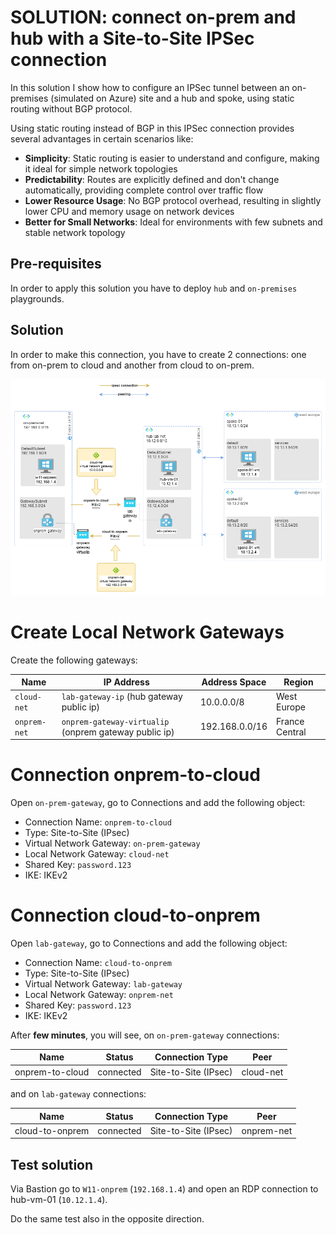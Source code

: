 # SOLUTION: connect on-prem and hub with a Site-to-Site IPSec connection

In this solution I show how to configure an IPSec tunnel between an on-premises (simulated on Azure) site and a hub and spoke, using static routing without BGP protocol.

Using static routing instead of BGP in this IPSec connection provides several advantages in certain scenarios like:

- **Simplicity**: Static routing is easier to understand and configure, making it ideal for simple network topologies
- **Predictability**: Routes are explicitly defined and don't change automatically, providing complete control over traffic flow
- **Lower Resource Usage**: No BGP protocol overhead, resulting in slightly lower CPU and memory usage on network devices
- **Better for Small Networks**: Ideal for environments with few subnets and stable network topology

## Pre-requisites

In order to apply this solution you have to deploy `hub` and `on-premises` playgrounds.

## Solution

In order to make this connection, you have to create 2 connections: one from on-prem to cloud and another from cloud to on-prem.

![ipsec schema](/images/ipsec.png)

# Create Local Network Gateways
Create the following gateways:

| Name | IP Address | Address Space | Region |
|---|---|---|---|
|`cloud-net` | `lab-gateway-ip` (hub gateway public ip) | 10.0.0.0/8| West Europe |
|`onprem-net`| `onprem-gateway-virtualip` (onprem gateway public ip) | 192.168.0.0/16 | France Central |

# Connection onprem-to-cloud
Open `on-prem-gateway`, go to Connections and add the following object:
* Connection Name: `onprem-to-cloud`
* Type: Site-to-Site (IPsec)
* Virtual Network Gateway:  `on-prem-gateway`
* Local Network Gateway: `cloud-net`
* Shared Key: `password.123`
* IKE: IKEv2


# Connection cloud-to-onprem
Open `lab-gateway`, go to Connections and add the following object:
* Connection Name: `cloud-to-onprem`
* Type: Site-to-Site (IPsec)
* Virtual Network Gateway:  `lab-gateway`
* Local Network Gateway: `onprem-net`
* Shared Key: `password.123`
* IKE: IKEv2

After **few minutes**, you will see, on  `on-prem-gateway` connections:

| Name | Status | Connection Type | Peer |
|---|---|---|---|
|onprem-to-cloud | connected  |Site-to-Site (IPsec)| cloud-net|

and on `lab-gateway` connections:

| Name | Status | Connection Type | Peer |
|---|---|---|---|
|cloud-to-onprem | connected  |Site-to-Site (IPsec)| onprem-net |

## Test solution
Via Bastion go to `W11-onprem` (`192.168.1.4`) and open an RDP connection to hub-vm-01 (`10.12.1.4`).

Do the same test also in the opposite direction.